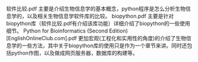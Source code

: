 软件比较.pdf
主要是介绍生物信息学的基本概念，python程序是怎么分析生物信息学的，以及相关生物信息学软件库的比较。
biopython.pdf 主要是针对biopython库（软件比较.pdf有介绍该库功能）详细介绍了biopython的一些使用细节。
Python for Bioinformatics (Second Edition) [EnglishOnlineClub.com].pdf 更加宏观(工程化和实用性的角度)的介绍了生物信息学的一些方法，其中关于biopython库的使用只是作为一个章节来讲。同时还包括python作图，以及做成网页服务器，数据库的构建等。

